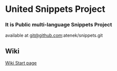 # United Snippets Project

### It is Public multi-language Snippets Project  
available at git@github.com:atenek/snippets.git

## Wiki
[Wiki Start page](./wiki/start.md)
 
